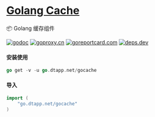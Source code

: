 <h1>
<a href="https://www.dtapp.net/">Golang Cache</a>
</h1>

📦 Golang 缓存组件

[comment]: <> (go)
[![godoc](https://pkg.go.dev/badge/go.dtapp.net/gocache?status.svg)](https://pkg.go.dev/go.dtapp.net/gocache)
[![goproxy.cn](https://goproxy.cn/stats/go.dtapp.net/gocache/badges/download-count.svg)](https://goproxy.cn/stats/go.dtapp.net/gocache)
[![goreportcard.com](https://goreportcard.com/badge/go.dtapp.net/gocache)](https://goreportcard.com/report/go.dtapp.net/gocache)
[![deps.dev](https://img.shields.io/badge/deps-go-red.svg)](https://deps.dev/go/github.com%2Fdtapps%2Fgocache)

#### 安装使用

```go
go get -v -u go.dtapp.net/gocache
```

#### 导入

```go
import (
    "go.dtapp.net/gocache"
)
```